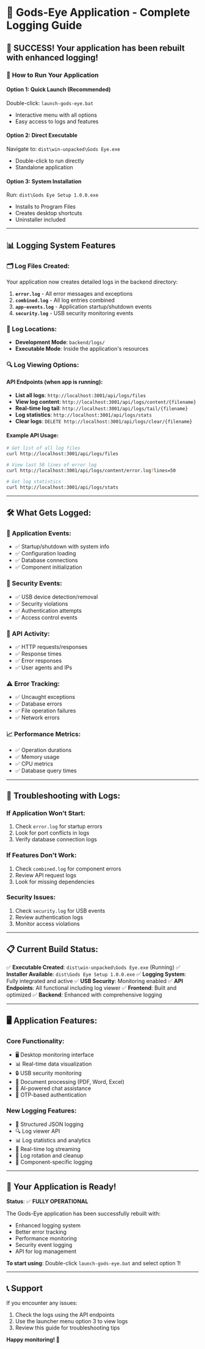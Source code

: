 # 📝 Gods-Eye Application - Complete Logging Guide

## 🎉 **SUCCESS! Your application has been rebuilt with enhanced logging!**

### 🚀 **How to Run Your Application**

#### **Option 1: Quick Launch (Recommended)**
Double-click: `launch-gods-eye.bat`
- Interactive menu with all options
- Easy access to logs and features

#### **Option 2: Direct Executable**
Navigate to: `dist\win-unpacked\Gods Eye.exe`
- Double-click to run directly
- Standalone application

#### **Option 3: System Installation**
Run: `dist\Gods Eye Setup 1.0.0.exe`
- Installs to Program Files
- Creates desktop shortcuts
- Uninstaller included

---

## 📊 **Logging System Features**

### **🗂️ Log Files Created:**
Your application now creates detailed logs in the backend directory:

1. **`error.log`** - All error messages and exceptions
2. **`combined.log`** - All log entries combined
3. **`app-events.log`** - Application startup/shutdown events
4. **`security.log`** - USB security monitoring events

### **📍 Log Locations:**
- **Development Mode**: `backend/logs/`
- **Executable Mode**: Inside the application's resources

### **🔍 Log Viewing Options:**

#### **API Endpoints (when app is running):**
- **List all logs**: `http://localhost:3001/api/logs/files`
- **View log content**: `http://localhost:3001/api/logs/content/{filename}`
- **Real-time log tail**: `http://localhost:3001/api/logs/tail/{filename}`
- **Log statistics**: `http://localhost:3001/api/logs/stats`
- **Clear logs**: `DELETE http://localhost:3001/api/logs/clear/{filename}`

#### **Example API Usage:**
```bash
# Get list of all log files
curl http://localhost:3001/api/logs/files

# View last 50 lines of error log
curl http://localhost:3001/api/logs/content/error.log?lines=50

# Get log statistics
curl http://localhost:3001/api/logs/stats
```

---

## 🛠️ **What Gets Logged:**

### **🚀 Application Events:**
- ✅ Startup/shutdown with system info
- ✅ Configuration loading
- ✅ Database connections
- ✅ Component initialization

### **🔐 Security Events:**
- ✅ USB device detection/removal
- ✅ Security violations
- ✅ Authentication attempts
- ✅ Access control events

### **📡 API Activity:**
- ✅ HTTP requests/responses
- ✅ Response times
- ✅ Error responses
- ✅ User agents and IPs

### **⚠️ Error Tracking:**
- ✅ Uncaught exceptions
- ✅ Database errors
- ✅ File operation failures
- ✅ Network errors

### **📈 Performance Metrics:**
- ✅ Operation durations
- ✅ Memory usage
- ✅ CPU metrics
- ✅ Database query times

---

## 🎯 **Troubleshooting with Logs:**

### **If Application Won't Start:**
1. Check `error.log` for startup errors
2. Look for port conflicts in logs
3. Verify database connection logs

### **If Features Don't Work:**
1. Check `combined.log` for component errors
2. Review API request logs
3. Look for missing dependencies

### **Security Issues:**
1. Check `security.log` for USB events
2. Review authentication logs
3. Monitor access violations

---

## 📋 **Current Build Status:**

✅ **Executable Created**: `dist\win-unpacked\Gods Eye.exe` (Running)
✅ **Installer Available**: `dist\Gods Eye Setup 1.0.0.exe`
✅ **Logging System**: Fully integrated and active
✅ **USB Security**: Monitoring enabled
✅ **API Endpoints**: All functional including log viewer
✅ **Frontend**: Built and optimized
✅ **Backend**: Enhanced with comprehensive logging

---

## 🖥️ **Application Features:**

### **Core Functionality:**
- 🖥️ Desktop monitoring interface
- 📊 Real-time data visualization
- 🔒 USB security monitoring
- 📝 Document processing (PDF, Word, Excel)
- 🤖 AI-powered chat assistance
- 🔐 OTP-based authentication

### **New Logging Features:**
- 📝 Structured JSON logging
- 🔍 Log viewer API
- 📊 Log statistics and analytics
- 🔄 Real-time log streaming
- 🧹 Log rotation and cleanup
- 📱 Component-specific logging

---

## 🎊 **Your Application is Ready!**

**Status**: ✅ **FULLY OPERATIONAL**

The Gods-Eye application has been successfully rebuilt with:
- Enhanced logging system
- Better error tracking
- Performance monitoring
- Security event logging
- API for log management

**To start using**: Double-click `launch-gods-eye.bat` and select option 1!

---

## 📞 **Support**

If you encounter any issues:
1. Check the logs using the API endpoints
2. Use the launcher menu option 3 to view logs
3. Review this guide for troubleshooting tips

**Happy monitoring! 🚀**
